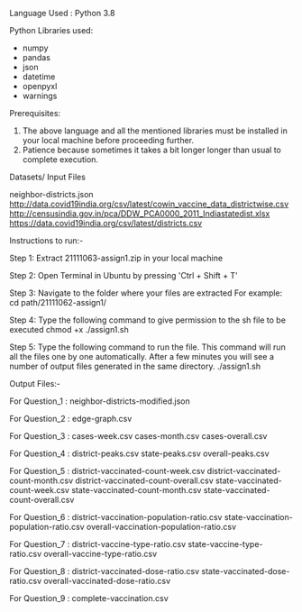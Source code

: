Language Used : Python 3.8

Python Libraries used:
 - numpy
 - pandas
 - json
 - datetime
 - openpyxl
 - warnings

Prerequisites: 

1. The above language and all the mentioned libraries must be installed in your local machine before proceeding further.
2. Patience because sometimes it takes a bit longer longer than usual to complete execution.


Datasets/ Input Files

neighbor-districts.json
http://data.covid19india.org/csv/latest/cowin_vaccine_data_districtwise.csv
http://censusindia.gov.in/pca/DDW_PCA0000_2011_Indiastatedist.xlsx
https://data.covid19india.org/csv/latest/districts.csv


Instructions to run:-

Step 1: Extract 21111063-assign1.zip in your local machine

Step 2: Open Terminal in Ubuntu by pressing 'Ctrl + Shift + T'

Step 3: Navigate to the folder where your files are extracted
        For example: cd path/21111062-assign1/

Step 4: Type the following command to give permission to the sh file to be executed
        chmod +x ./assign1.sh
            
Step 5: Type the following command to run the file. This command will run all the files one by one automatically.
        After a few minutes you will see a number of output files generated in the same directory. 
        ./assign1.sh


Output Files:-

For Question_1 : neighbor-districts-modified.json

For Question_2 : edge-graph.csv

For Question_3 : cases-week.csv
                 cases-month.csv
                 cases-overall.csv

For Question_4 : district-peaks.csv
                 state-peaks.csv
                 overall-peaks.csv

For Question_5 : district-vaccinated-count-week.csv
                 district-vaccinated-count-month.csv
                 district-vaccinated-count-overall.csv
                 state-vaccinated-count-week.csv
                 state-vaccinated-count-month.csv
                 state-vaccinated-count-overall.csv

For Question_6 : district-vaccination-population-ratio.csv
                 state-vaccination-population-ratio.csv
                 overall-vaccination-population-ratio.csv

For Question_7 : district-vaccine-type-ratio.csv
                 state-vaccine-type-ratio.csv
                 overall-vaccine-type-ratio.csv

For Question_8 : district-vaccinated-dose-ratio.csv
                 state-vaccinated-dose-ratio.csv
                 overall-vaccinated-dose-ratio.csv

For Question_9 : complete-vaccination.csv


